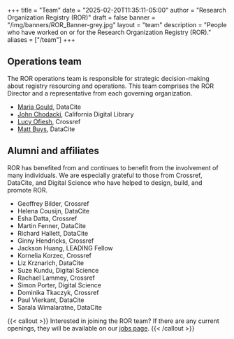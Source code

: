 +++ 
title = "Team" 
date = "2025-02-20T11:35:11-05:00"
author = "Research Organization Registry (ROR)" 
draft = false 
banner = "/img/banners/ROR_Banner-grey.jpg" 
layout = "team"
description = "People who have worked on or for the Research Organization Registry (ROR)."
aliases = ["/team"]
+++ 

## Operations team

The ROR operations team is responsible for strategic decision-making about registry resourcing and operations. This team comprises the ROR Director and a representative from each governing organization.

- [Maria Gould](/maria-gould), DataCite 
- [John Chodacki](https://cdlib.org/contact/staff_directory/john-chodacki-staff-profile/), California Digital Library
- [Lucy Ofiesh](https://www.crossref.org/people/lucy-ofiesh/), Crossref
- [Matt Buys](https://datacite.org/team.html), DataCite

## Alumni and affiliates

ROR has benefited from and continues to benefit from the involvement of many individuals. We are especially grateful to those from Crossref, DataCite, and Digital Science who have helped to design, build, and promote ROR. 

- Geoffrey Bilder, Crossref
- Helena Cousijn, DataCite
- Esha Datta, Crossref
- Martin Fenner, DataCite
- Richard Hallett, DataCite
- Ginny Hendricks, Crossref
- Jackson Huang, LEADING Fellow
- Kornelia Korzec, Crossref
- Liz Krznarich, DataCite
- Suze Kundu, Digital Science
- Rachael Lammey, Crossref
- Simon Porter, Digital Science
- Dominika Tkaczyk, Crossref
- Paul Vierkant, DataCite
- Sarala Wimalaratne, DataCite

{{< callout >}}
Interested in joining the ROR team? If there are any current openings, they will be available on our [jobs page](/jobs).
{{< /callout >}}